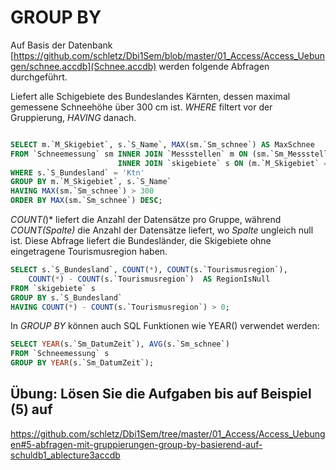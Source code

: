 # GROUP BY
Auf Basis der Datenbank [https://github.com/schletz/Dbi1Sem/blob/master/01_Access/Access_Uebungen/schnee.accdb](Schnee.accdb) 
werden folgende Abfragen durchgeführt.

Liefert alle Schigebiete des Bundeslandes Kärnten, dessen maximal gemessene Schneehöhe über 300 cm ist.
*WHERE* filtert vor der Gruppierung, *HAVING* danach.
```sql

SELECT m.`M_Skigebiet`, s.`S_Name`, MAX(sm.`Sm_schnee`) AS MaxSchnee
FROM `Schneemessung` sm INNER JOIN `Messstellen` m ON (sm.`Sm_Messstelle` = m.`M_Id`)
                        INNER JOIN `skigebiete` s ON (m.`M_Skigebiet` = s.S_ID)
WHERE s.`S_Bundesland` = 'Ktn'
GROUP BY m.`M_Skigebiet`, s.`S_Name`
HAVING MAX(sm.`Sm_schnee`) > 300
ORDER BY MAX(sm.`Sm_schnee`) DESC;
```

*COUNT(*)* liefert die Anzahl der Datensätze pro Gruppe, während *COUNT(Spalte)* die Anzahl der
Datensätze liefert, wo *Spalte* ungleich null ist. Diese Abfrage liefert die Bundesländer, die
Skigebiete ohne eingetragene Tourismusregion haben.
```sql
SELECT s.`S_Bundesland`, COUNT(*), COUNT(s.`Tourismusregion`),
	COUNT(*) - COUNT(s.`Tourismusregion`)  AS RegionIsNull
FROM `skigebiete` s
GROUP BY s.`S_Bundesland`
HAVING COUNT(*) - COUNT(s.`Tourismusregion`) > 0;
```

In *GROUP BY* können auch SQL Funktionen wie YEAR() verwendet werden:
```sql
SELECT YEAR(s.`Sm_DatumZeit`), AVG(s.`Sm_schnee`)
FROM `Schneemessung` s
GROUP BY YEAR(s.`Sm_DatumZeit`);
```

## Übung: Lösen Sie die Aufgaben bis auf Beispiel (5) auf 
https://github.com/schletz/Dbi1Sem/tree/master/01_Access/Access_Uebungen#5-abfragen-mit-gruppierungen-group-by-basierend-auf-schuldb1_ablecture3accdb